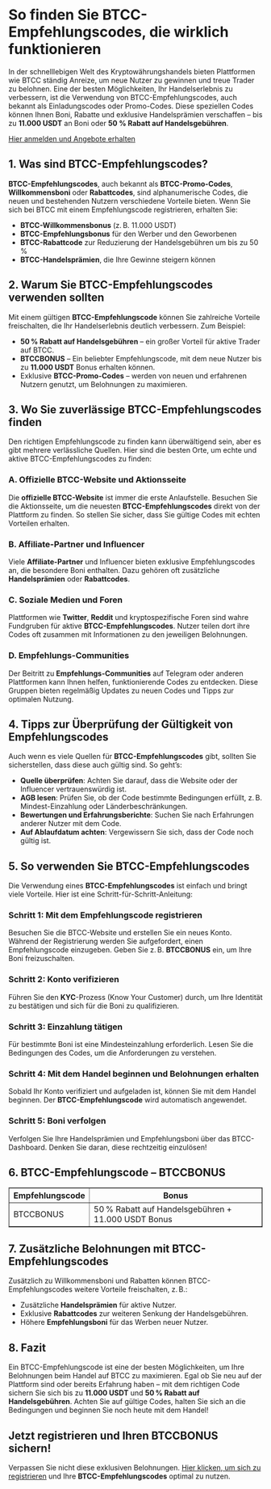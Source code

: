<h1>So finden Sie BTCC-Empfehlungscodes, die wirklich funktionieren</h1>
<p>In der schnelllebigen Welt des Kryptowährungshandels bieten Plattformen wie BTCC ständig Anreize, um neue Nutzer zu gewinnen und treue Trader zu belohnen. Eine der besten Möglichkeiten, Ihr Handelserlebnis zu verbessern, ist die Verwendung von BTCC-Empfehlungscodes, auch bekannt als Einladungscodes oder Promo-Codes. Diese speziellen Codes können Ihnen Boni, Rabatte und exklusive Handelsprämien verschaffen – bis zu <strong>11.000 USDT</strong> an Boni oder <strong>50 % Rabatt auf Handelsgebühren</strong>.</p>
<p><a href="https://partner.btcc.com/us/c/BTCCBONUS/9303" target="_blank">Hier anmelden und Angebote erhalten</a></p>
<img src="https://images.mirror-media.xyz/publication-images/mwydjj1mpKFeCcdktcg2J.png?height=500&amp;width=1000" decoding="async" data-nimg="fill" class="css-xah9so" style="position: absolute; inset: 0px; box-sizing: border-box; padding: 0px; border: none; margin: auto; display: block; width: 0px; height: 0px; min-width: 100%; max-width: 100%; min-height: 100%; max-height: 100%;">
<h2>1. Was sind BTCC-Empfehlungscodes?</h2>
<p><strong>BTCC-Empfehlungscodes</strong>, auch bekannt als <strong>BTCC-Promo-Codes</strong>, <strong>Willkommensboni</strong> oder <strong>Rabattcodes</strong>, sind alphanumerische Codes, die neuen und bestehenden Nutzern verschiedene Vorteile bieten. Wenn Sie sich bei BTCC mit einem Empfehlungscode registrieren, erhalten Sie:</p>
<ul>
<li><strong>BTCC-Willkommensbonus</strong> (z. B. 11.000 USDT)</li>
<li><strong>BTCC-Empfehlungsbonus</strong> für den Werber und den Geworbenen</li>
<li><strong>BTCC-Rabattcode</strong> zur Reduzierung der Handelsgebühren um bis zu 50 %</li>
<li><strong>BTCC-Handelsprämien</strong>, die Ihre Gewinne steigern können</li>
</ul>

<h2>2. Warum Sie BTCC-Empfehlungscodes verwenden sollten</h2>
<p>Mit einem gültigen <strong>BTCC-Empfehlungscode</strong> können Sie zahlreiche Vorteile freischalten, die Ihr Handelserlebnis deutlich verbessern. Zum Beispiel:</p>
<ul>
<li><strong>50 % Rabatt auf Handelsgebühren</strong> – ein großer Vorteil für aktive Trader auf BTCC.</li>
<li><strong>BTCCBONUS</strong> – Ein beliebter Empfehlungscode, mit dem neue Nutzer bis zu <strong>11.000 USDT</strong> Bonus erhalten können.</li>
<li>Exklusive <strong>BTCC-Promo-Codes</strong> – werden von neuen und erfahrenen Nutzern genutzt, um Belohnungen zu maximieren.</li>
</ul>

<h2>3. Wo Sie zuverlässige BTCC-Empfehlungscodes finden</h2>
<p>Den richtigen Empfehlungscode zu finden kann überwältigend sein, aber es gibt mehrere verlässliche Quellen. Hier sind die besten Orte, um echte und aktive BTCC-Empfehlungscodes zu finden:</p>

<h3>A. Offizielle BTCC-Website und Aktionsseite</h3>
<p>Die <strong>offizielle BTCC-Website</strong> ist immer die erste Anlaufstelle. Besuchen Sie die Aktionsseite, um die neuesten <strong>BTCC-Empfehlungscodes</strong> direkt von der Plattform zu finden. So stellen Sie sicher, dass Sie gültige Codes mit echten Vorteilen erhalten.</p>

<h3>B. Affiliate-Partner und Influencer</h3>
<p>Viele <strong>Affiliate-Partner</strong> und Influencer bieten exklusive Empfehlungscodes an, die besondere Boni enthalten. Dazu gehören oft zusätzliche <strong>Handelsprämien</strong> oder <strong>Rabattcodes</strong>.</p>

<h3>C. Soziale Medien und Foren</h3>
<p>Plattformen wie <strong>Twitter</strong>, <strong>Reddit</strong> und kryptospezifische Foren sind wahre Fundgruben für aktive <strong>BTCC-Empfehlungscodes</strong>. Nutzer teilen dort ihre Codes oft zusammen mit Informationen zu den jeweiligen Belohnungen.</p>

<h3>D. Empfehlungs-Communities</h3>
<p>Der Beitritt zu <strong>Empfehlungs-Communities</strong> auf Telegram oder anderen Plattformen kann Ihnen helfen, funktionierende Codes zu entdecken. Diese Gruppen bieten regelmäßig Updates zu neuen Codes und Tipps zur optimalen Nutzung.</p>

<h2>4. Tipps zur Überprüfung der Gültigkeit von Empfehlungscodes</h2>
<p>Auch wenn es viele Quellen für <strong>BTCC-Empfehlungscodes</strong> gibt, sollten Sie sicherstellen, dass diese auch gültig sind. So geht’s:</p>
<ul>
<li><strong>Quelle überprüfen</strong>: Achten Sie darauf, dass die Website oder der Influencer vertrauenswürdig ist.</li>
<li><strong>AGB lesen</strong>: Prüfen Sie, ob der Code bestimmte Bedingungen erfüllt, z. B. Mindest-Einzahlung oder Länderbeschränkungen.</li>
<li><strong>Bewertungen und Erfahrungsberichte</strong>: Suchen Sie nach Erfahrungen anderer Nutzer mit dem Code.</li>
<li><strong>Auf Ablaufdatum achten</strong>: Vergewissern Sie sich, dass der Code noch gültig ist.</li>
</ul>

<h2>5. So verwenden Sie BTCC-Empfehlungscodes</h2>
<p>Die Verwendung eines <strong>BTCC-Empfehlungscodes</strong> ist einfach und bringt viele Vorteile. Hier ist eine Schritt-für-Schritt-Anleitung:</p>

<h3>Schritt 1: Mit dem Empfehlungscode registrieren</h3>
<p>Besuchen Sie die BTCC-Website und erstellen Sie ein neues Konto. Während der Registrierung werden Sie aufgefordert, einen Empfehlungscode einzugeben. Geben Sie z. B. <strong>BTCCBONUS</strong> ein, um Ihre Boni freizuschalten.</p>

<h3>Schritt 2: Konto verifizieren</h3>
<p>Führen Sie den <strong>KYC</strong>-Prozess (Know Your Customer) durch, um Ihre Identität zu bestätigen und sich für die Boni zu qualifizieren.</p>

<h3>Schritt 3: Einzahlung tätigen</h3>
<p>Für bestimmte Boni ist eine Mindesteinzahlung erforderlich. Lesen Sie die Bedingungen des Codes, um die Anforderungen zu verstehen.</p>

<h3>Schritt 4: Mit dem Handel beginnen und Belohnungen erhalten</h3>
<p>Sobald Ihr Konto verifiziert und aufgeladen ist, können Sie mit dem Handel beginnen. Der <strong>BTCC-Empfehlungscode</strong> wird automatisch angewendet.</p>

<h3>Schritt 5: Boni verfolgen</h3>
<p>Verfolgen Sie Ihre Handelsprämien und Empfehlungsboni über das BTCC-Dashboard. Denken Sie daran, diese rechtzeitig einzulösen!</p>

<h2>6. BTCC-Empfehlungscode – BTCCBONUS</h2>
<table border="1">
<thead>
<tr>
<th>Empfehlungscode</th>
<th>Bonus</th>
</tr>
</thead>
<tbody>
<tr>
<td>BTCCBONUS</td>
<td>50 % Rabatt auf Handelsgebühren + 11.000 USDT Bonus</td>
</tr>
</tbody>
</table>

<h2>7. Zusätzliche Belohnungen mit BTCC-Empfehlungscodes</h2>
<p>Zusätzlich zu Willkommensboni und Rabatten können BTCC-Empfehlungscodes weitere Vorteile freischalten, z. B.:</p>
<ul>
<li>Zusätzliche <strong>Handelsprämien</strong> für aktive Nutzer.</li>
<li>Exklusive <strong>Rabattcodes</strong> zur weiteren Senkung der Handelsgebühren.</li>
<li>Höhere <strong>Empfehlungsboni</strong> für das Werben neuer Nutzer.</li>
</ul>

<h2>8. Fazit</h2>
<p>Ein BTCC-Empfehlungscode ist eine der besten Möglichkeiten, um Ihre Belohnungen beim Handel auf BTCC zu maximieren. Egal ob Sie neu auf der Plattform sind oder bereits Erfahrung haben – mit dem richtigen Code sichern Sie sich bis zu <strong>11.000 USDT</strong> und <strong>50 % Rabatt auf Handelsgebühren</strong>. Achten Sie auf gültige Codes, halten Sie sich an die Bedingungen und beginnen Sie noch heute mit dem Handel!</p>

<h2>Jetzt registrieren und Ihren BTCCBONUS sichern!</h2>
<p>Verpassen Sie nicht diese exklusiven Belohnungen. <a href="https://partner.btcc.com/us/c/BTCCBONUS/9303">Hier klicken, um sich zu registrieren</a> und Ihre <strong>BTCC-Empfehlungscodes</strong> optimal zu nutzen.</p>
